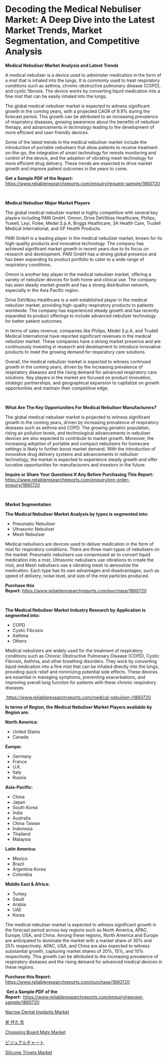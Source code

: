 <p><h1>Decoding the Medical Nebuliser Market: A Deep Dive into the Latest Market Trends, Market Segmentation, and Competitive Analysis</h1></p><p><strong>Medical Nebuliser Market Analysis and Latest Trends</strong></p>
<p><p>A medical nebuliser is a device used to administer medication in the form of a mist that is inhaled into the lungs. It is commonly used to treat respiratory conditions such as asthma, chronic obstructive pulmonary disease (COPD), and cystic fibrosis. The device works by converting liquid medication into a fine mist that can be easily inhaled into the lungs.</p><p>The global medical nebuliser market is expected to witness significant growth in the coming years, with a projected CAGR of 9.9% during the forecast period. This growth can be attributed to an increasing prevalence of respiratory diseases, growing awareness about the benefits of nebuliser therapy, and advancements in technology leading to the development of more efficient and user-friendly devices.</p><p>Some of the latest trends in the medical nebuliser market include the introduction of portable nebulisers that allow patients to receive treatment on-the-go, the integration of smart technology for remote monitoring and control of the device, and the adoption of vibrating mesh technology for more efficient drug delivery. These trends are expected to drive market growth and improve patient outcomes in the years to come.</p></p>
<p><strong>Get a Sample PDF of the Report:&nbsp;</strong> <a href="https://www.reliableresearchreports.com/enquiry/request-sample/1860720">https://www.reliableresearchreports.com/enquiry/request-sample/1860720</a></p>
<p>&nbsp;</p>
<p><strong>Medical Nebuliser Major Market Players</strong></p>
<p><p>The global medical nebulizer market is highly competitive with several key players including PARI GmbH, Omron, Drive DeVilbiss Healthcare, Philips, Yuwell, Leyi, Folee, Medel S.p.A, Briggs Healthcare, 3A Health Care, Trudell Medical International, and GF Health Products.</p><p>PARI GmbH is a leading player in the medical nebulizer market, known for its high-quality products and innovative technology. The company has achieved significant market growth in recent years due to its focus on research and development. PARI GmbH has a strong global presence and has been expanding its product portfolio to cater to a wide range of respiratory conditions.</p><p>Omron is another key player in the medical nebulizer market, offering a variety of nebulizer devices for both home and clinical use. The company has seen steady market growth and has a strong distribution network, especially in the Asia Pacific region.</p><p>Drive DeVilbiss Healthcare is a well-established player in the medical nebulizer market, providing high-quality respiratory products to patients worldwide. The company has experienced steady growth and has recently expanded its product offerings to include advanced nebulizer technology for better patient outcomes.</p><p>In terms of sales revenue, companies like Philips, Medel S.p.A, and Trudell Medical International have reported significant revenues in the medical nebulizer market. These companies have a strong market presence and are continuously investing in research and development to introduce innovative products to meet the growing demand for respiratory care solutions.</p><p>Overall, the medical nebulizer market is expected to witness continued growth in the coming years, driven by the increasing prevalence of respiratory diseases and the rising demand for advanced respiratory care solutions. Key players in the market are focused on product innovation, strategic partnerships, and geographical expansion to capitalize on growth opportunities and maintain their competitive edge.</p></p>
<p>&nbsp;</p>
<p><strong>What Are The Key Opportunities For Medical Nebuliser Manufacturers?</strong></p>
<p><p>The global medical nebuliser market is projected to witness significant growth in the coming years, driven by increasing prevalence of respiratory diseases such as asthma and COPD. The growing geriatric population, rising air pollution levels, and technological advancements in nebuliser devices are also expected to contribute to market growth. Moreover, the increasing adoption of portable and compact nebulisers for homecare settings is likely to further boost market demand. With the introduction of innovative drug delivery systems and advancements in nebuliser technology, the market is expected to experience steady growth and offer lucrative opportunities for manufacturers and investors in the future.</p></p>
<p><strong>Inquire or Share Your Questions If Any Before Purchasing This Report:</strong> <a href="https://www.reliableresearchreports.com/enquiry/pre-order-enquiry/1860720">https://www.reliableresearchreports.com/enquiry/pre-order-enquiry/1860720</a></p>
<p>&nbsp;</p>
<p><strong>Market Segmentation</strong></p>
<p><strong>The Medical Nebuliser Market Analysis by types is segmented into:</strong></p>
<p><ul><li>Pneumatic Nebuliser</li><li>Ultrasonic Nebuliser</li><li>Mesh Nebuliser</li></ul></p>
<p><p>Medical nebulisers are devices used to deliver medication in the form of mist for respiratory conditions. There are three main types of nebulisers on the market: Pneumatic nebulisers use compressed air to convert liquid medication into a mist, Ultrasonic nebulisers use vibrations to create the mist, and Mesh nebulisers use a vibrating mesh to aerosolize the medication. Each type has its own advantages and disadvantages, such as speed of delivery, noise level, and size of the mist particles produced.</p></p>
<p><strong>Purchase this Report:&nbsp;</strong><a href="https://www.reliableresearchreports.com/purchase/1860720">https://www.reliableresearchreports.com/purchase/1860720</a></p>
<p>&nbsp;</p>
<p><strong>The Medical Nebuliser Market Industry Research by Application is segmented into:</strong></p>
<p><ul><li>COPD</li><li>Cystic Fibrosis</li><li>Asthma</li><li>Others</li></ul></p>
<p><p>Medical nebulizers are widely used for the treatment of respiratory conditions such as Chronic Obstructive Pulmonary Disease (COPD), Cystic Fibrosis, Asthma, and other breathing disorders. They work by converting liquid medication into a fine mist that can be inhaled directly into the lungs, providing quick relief and minimizing potential side effects. These devices are essential in managing symptoms, preventing exacerbations, and improving overall lung function for patients with these chronic respiratory diseases.</p></p>
<p><a href="https://www.reliableresearchreports.com/medical-nebuliser-r1860720">&nbsp;https://www.reliableresearchreports.com/medical-nebuliser-r1860720</a></p>
<p><strong>In terms of Region, the Medical Nebuliser Market Players available by Region are:</strong></p>
<p>
    <p> <strong> North America: </strong>
        <ul>
            <li>United States</li>
            <li>Canada</li>
        </ul>
        </p> 
    <p> <strong> Europe: </strong>
        <ul>
            <li>Germany</li>
            <li>France</li>
            <li>U.K.</li>
            <li>Italy</li>
            <li>Russia</li>
        </ul>
        </p> 
    <p> <strong> Asia-Pacific: </strong>
        <ul>
            <li>China</li>
            <li>Japan</li>
            <li>South Korea</li>
            <li>India</li>
            <li>Australia</li>
            <li>China Taiwan</li>
            <li>Indonesia</li>
            <li>Thailand</li>
            <li>Malaysia</li>
        </ul>
        </p> 
    <p> <strong> Latin America: </strong>
        <ul>
            <li>Mexico</li>
            <li>Brazil</li>
            <li>Argentina Korea</li>
            <li>Colombia</li>
        </ul>
        </p> 
    <p> <strong> Middle East & Africa: </strong>
        <ul>
            <li>Turkey</li>
            <li>Saudi</li>
            <li>Arabia</li>
            <li>UAE</li>
            <li>Korea</li>
        </ul>
    </p>
    </p>
<p><p>The medical nebuliser market is expected to witness significant growth in the forecast period across key regions such as North America, APAC, Europe, USA, and China. Among these regions, North America and Europe are anticipated to dominate the market with a market share of 30% and 25% respectively. APAC, USA, and China are also expected to witness substantial growth, capturing market shares of 20%, 15%, and 10% respectively. This growth can be attributed to the increasing prevalence of respiratory diseases and the rising demand for advanced medical devices in these regions.</p></p>
<p><strong>Purchase this Report: </strong><a href="https://www.reliableresearchreports.com/purchase/1860720">https://www.reliableresearchreports.com/purchase/1860720</a></p>
<p>&nbsp;<strong>Get a Sample PDF of the Report:&nbsp;&nbsp;</strong><a href="https://www.reliableresearchreports.com/enquiry/request-sample/1860720">https://www.reliableresearchreports.com/enquiry/request-sample/1860720</a></p>
<p><strong></strong></p>
<p><p><a href="https://github.com/lbird53714/Market-Research-Report-List-4/blob/main/narrow-dental-implants-market.md">Narrow Dental Implants Market</a></p><p><a href="https://medium.com/@anvil67678789/%EB%94%94%EC%BD%94%EB%94%A9-%EB%B3%BC-%EB%A0%8C%EC%A6%88-%EC%BA%A1-%EC%8B%9C%EC%9E%A5-%EC%A7%80%ED%91%9C-%EC%8B%9C%EC%9E%A5-%EC%A0%90%EC%9C%A0%EC%9C%A8-%ED%8A%B8%EB%A0%8C%EB%93%9C-%EB%B0%8F-%EC%84%B1%EC%9E%A5-%ED%8C%A8%ED%84%B4-d95adcda4490">볼 렌즈 캡</a></p><p><a href="https://www.linkedin.com/pulse/chopping-board-mats-market-furnishes-information-share-4kpde?trackingId=Uuc%2Fsc0ZO36%2FRUtdGpD%2FHg%3D%3D">Chopping Board Mats Market</a></p><p><a href="https://medium.com/@izaiahbartell/%E3%83%93%E3%82%B8%E3%83%A5%E3%82%A2%E3%83%AB%E3%83%81%E3%83%A3%E3%83%BC%E3%83%88%E5%B8%82%E5%A0%B4%E8%AA%BF%E6%9F%BB%E3%83%AC%E3%83%9D%E3%83%BC%E3%83%88-%E3%81%9D%E3%81%AE%E6%AD%B4%E5%8F%B2%E3%81%A8%E4%BA%88%E6%B8%AC2024%E5%B9%B4%E3%81%8B%E3%82%892031%E5%B9%B4%E3%81%BE%E3%81%A7-cf0079dd45c0">ビジュアルチャート</a></p><p><a href="https://www.linkedin.com/pulse/decoding-silicone-trivets-market-metrics-share-trends-kanfe?trackingId=7Ct0y1Kz%2FgKTCmZrrGfK2g%3D%3D">Silicone Trivets Market</a></p></p>